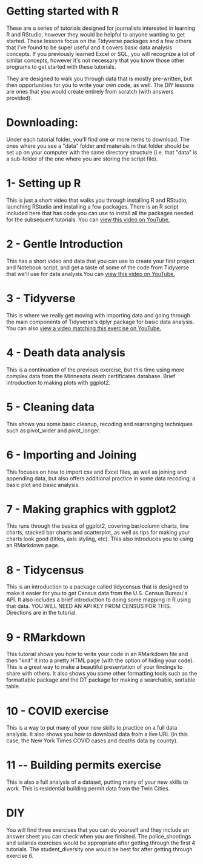 # Getting started with R
These are a series of tutorials designed for journalists interested in learning R and RStudio, however they would be helpful to anyone wanting to get started. These lessons focus on the Tidyverse packages and a few others that I've found to be super useful and it covers basic data analysis concepts. If you previously learned Excel or SQL, you will recognize a lot of similar concepts, however it's not necessary that you know those other programs to get started with these tutorials.

They are designed to walk you through data that is mostly pre-written, but then opportunities for you to write your own code, as well. The DIY lessons are ones that you would create entirely from scratch (with answers provided). 


# Downloading:
Under each tutorial folder, you'll find one or more items to download. The ones where you see a "data" folder and materials in that folder should be set up on your computer with the same directory structure (i.e. that "data" is a sub-folder of the one where you are storing the script file). 


# 1- Setting up R
This is just a short video that walks you through installing R and RStudio; launching RStudio and installing a few packages. There is an R script included here that has code you can use to install all the packages needed for the subsequent tutorials. You can  <a href="https://youtu.be/NPSletCwyGQ">view this video on YouTube.</a>

# 2 - Gentle Introduction
This has a short video and data that you can use to create your first project and Notebook script, and get a taste of some of the code from Tidyverse that we'll use for data analysis.You can <a href="https://youtu.be/5FlFTmXkWrQ">view this video on YouTube.</a>

# 3 - Tidyverse
This is where we really get moving with importing data and going through the main components of Tidyverse's dplyr package for basic data analysis. You can also <a href="https://youtu.be/tx7nEYGMb28">view a video matching this exercise on YouTube.</a>

# 4 - Death data analysis
This is a continuation of the previous exercise, but this time using more complex data from the Minnesota death certificates database. Brief introduction to making plots with ggplot2.

# 5 - Cleaning data
This shows you some basic cleanup, recoding and rearranging techniques such as pivot_wider and pivot_longer.

# 6 - Importing and Joining
This focuses on how to import csv and Excel files, as well as joining and appending data, but also offers additional practice in some data recoding, a basic plot and basic analysis.

# 7 - Making graphics with ggplot2
This runs through the basics of ggplot2, covering bar/column charts, line charts, stacked bar charts and scatterplot, as well as tips for making your charts look good (titles, axis styling, etc). This also introduces you to using an RMarkdown page.

# 8 - Tidycensus
This is an introduction to a package called tidycensus that is designed to make it easier for you to get Census data from the U.S. Census Bureau's API. It also includes a brief introduction to doing some mapping in R using that data.  YOU WILL NEED AN API KEY FROM CENSUS FOR THIS. Directions are in the tutorial.

# 9 - RMarkdown
This tutorial shows you how to write your code in an RMarkdown file and then "knit" it into a pretty HTML page (with the option of hiding your code). This is a great way to make a beautiful presentation of your findings to share with others. It also shows you some other formatting tools such as the formattable package and the DT package for making a searchable, sortable table.

# 10 - COVID exercise
This is a way to put many of your new skills to practice on a full data analysis. It also shows you how to download data from a live URL (in this case, the New York Times COVID cases and deaths data by county). 

# 11 -- Building permits exercise
This is also a full analysis of a dataset, putting many of your new skills to work. This is residential building permit data from the Twin Cities. 

# DIY
You will find three exercises that you can do yourself and they include an answer sheet you can check when you are finished. The police_shootings and salaries exercises would be appropriate after getting through the first 4 tutorials. The student_diversity one would be best for after getting through exercise 6.